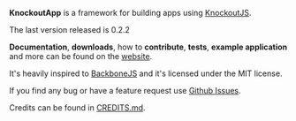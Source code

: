 **KnockoutApp** is a framework for building apps using [KnockoutJS](http://knockoutjs.com/).

The last version released is 0.2.2

**Documentation**, **downloads**, how to **contribute**, **tests**, **example application** and more can be found on the [website](http://paglias.net/KnockoutApp).

It's heavily inspired to [BackboneJS](http://backbonejs.org) and it's licensed under the MIT license.

If you find any bug or have a feature request use [Github Issues](https://github.com/paglias/KnockoutApp/issues).

Credits can be found in [CREDITS.md](https://github.com/paglias/KnockoutApp/blob/master/CREDITS.md).

